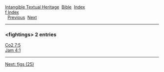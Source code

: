 [Intangible Textual Heritage](../../index)  [Bible](../index) 
[Index](index)   
[f Index](_f_)  
  [Previous](c04221)  [Next](c04223) 

------------------------------------------------------------------------

### &lt;fightings&gt; 2 entries

[Co2 7:5](../kjv/co2007.htm#005)  
[Jam 4:1](../kjv/jam004.htm#001)  

------------------------------------------------------------------------

[Next: figs (25)](c04223)

